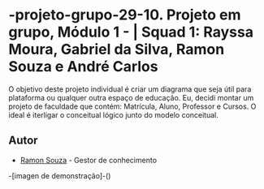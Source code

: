 # -projeto-grupo-29-10. Projeto em grupo, Módulo 1 - | Squad 1: Rayssa Moura, Gabriel da Silva, Ramon Souza e André Carlos

O objetivo deste projeto individual é criar um diagrama que seja útil para plataforma ou qualquer outra espaço de educação. Eu, decidi montar um projeto de faculdade que contém: Matrícula, Aluno, Professor e Cursos. O ideal é iterligar o conceitual lógico junto do modelo conceitual. 


## Autor

- [Ramon Souza](https://github.com/ramonsolfer) -  Gestor de conhecimento



-[imagen de demonstração]-()
